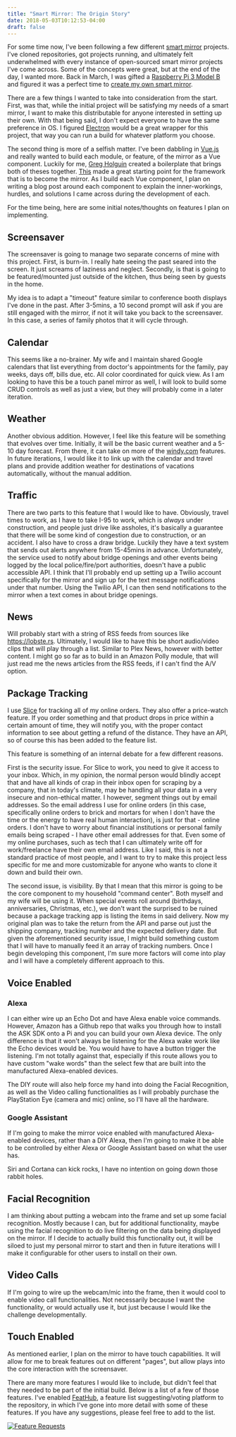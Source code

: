 ```yaml
---
title: "Smart Mirror: The Origin Story"
date: 2018-05-03T10:12:53-04:00
draft: false
---
```


For some time now, I've been following a few different [smart mirror][sm] projects. I've cloned repositories, got projects running, and ultimately felt underwhelmed with every instance of open-sourced smart mirror projects I've come across. Some of the concepts were great, but at the end of the day, I wanted more. Back in March, I was gifted a [Raspberry Pi 3 Model B][pi] and figured it was a perfect time to [create my own smart mirror][smrepo].

There are a few things I wanted to take into consideration from the start. First, was that, while the initial project will be satisfying my needs of a smart mirror, I want to make this distributable for anyone interested in setting up their own. With that being said, I don't expect everyone to have the same preference in OS. I figured [Electron][ejs] would be a great wrapper for this project, that way you can run a build for whatever platform you choose.

The second thing is more of a selfish matter. I've been dabbling in [Vue.js][vue] and really wanted to build each module, or feature, of the mirror as a Vue component. Luckily for me, [Greg Holguin][greg] created a boilerplate that brings both of theses together. [This][elevue] made a great starting point for the framework that is to become the mirror. As I build each Vue component, I plan on writing a blog post around each component to explain the inner-workings, hurdles, and solutions I came across during the development of each.

For the time being, here are some initial notes/thoughts on features I plan on implementing.

## Screensaver

The screensaver is going to manage two separate concerns of mine with this project. First, is burn-in. I really hate seeing the past seared into the screen. It just screams of laziness and neglect. Secondly, is that is going to be featured/mounted just outside of the kitchen, thus being seen by guests in the home.

My idea is to adapt a "timeout" feature similar to conference booth displays I've done in the past. After 3-5mins, a 10 second prompt will ask if you are still engaged with the mirror, if not it will take you back to the screensaver. In this case, a series of family photos that it will cycle through.

## Calendar

This seems like a no-brainer. My wife and I maintain shared Google calendars that list everything from doctor's appointments for the family, pay weeks, days off, bills due, etc. All color coordinated for quick view. As I am looking to have this be a touch panel mirror as well, I will look to build some CRUD controls as well as just a view, but they will probably come in a later iteration.

## Weather

Another obvious addition. However, I feel like this feature will be something that evolves over time. Initially, it will be the basic current weather and a 5-10 day forecast. From there, it can take on more of the [windy.com](https://www.windy.com/?39.938,-74.795,11) features. In future iterations, I would like it to link up with the calendar and travel plans and provide addition weather for destinations of vacations automatically, without the manual addition.

## Traffic

There are two parts to this feature that I would like to have. Obviously, travel times to work, as I have to take I-95 to work, which is *always* under construction, and people just drive like assholes, it's basically a guarantee that there will be some kind of congestion due to construction, or an accident. I also have to cross a draw bridge. Luckily they have a text system that sends out alerts anywhere from 15-45mins in advance. Unfortunately, the service used to notify about bridge openings and other events being logged by the local police/fire/port authorities, doesn't have a public accessible API. I think that I'll probably end up setting up a Twilio account specifically for the mirror and sign up for the text message notifications under that number. Using the Twilio API, I can then send notifications to the mirror when a text comes in about bridge openings.

## News

Will probably start with a string of RSS feeds from sources like https://lobste.rs. Ultimately, I would like to have this be short audio/video clips that will play through a list. Similar to Plex News, however with better content. I might go so far as to build in an Amazon Polly module, that will just read me the news articles from the RSS feeds, if I can't find the A/V option.

## Package Tracking

I use [Slice](https://www.slice.com/) for tracking all of my online orders. They also offer a price-watch feature. If you order something and that product drops in price within a certain amount of time, they will notify you, with the proper contact information to see about getting a refund of the distance. They have an API, so of course this has been added to the feature list.

This feature is something of an internal debate for a few different reasons.

First is the security issue. For Slice to work, you need to give it access to your inbox. Which, in my opinion, the normal person would blindly accept that and have all kinds of crap in their inbox open for scraping by a company, that in today's climate, may be handling all your data in a very insecure and non-ethical matter. I however, segment things out by email addresses. So the email address I use for online orders (in this case, specifically online orders to brick and mortars for when I don't have the time or the energy to have real human interaction), is just for that - online orders. I don't have to worry about financial institutions or personal family emails being scraped - I have other email addresses for that. Even some of my online purchases, such as tech that I can ultimately write off for work/freelance have their own email address. Like I said, this is not a standard practice of most people, and I want to try to make this project less specific for me and more customizable for anyone who wants to clone it down and build their own.

The second issue, is visibility. By that I mean that this mirror is going to be the core component to my household "command center". Both myself and my wife will be using it. When special events roll around (birthdays, anniversaries, Christmas, etc.), we don't want the surprised to be ruined because a package tracking app is listing the items in said delivery. Now my original plan was to take the return from the API and parse out just the shipping company, tracking number and the expected delivery date. But given the aforementioned security issue, I might build something custom that I will have to manually feed it an array of tracking numbers. Once I begin developing this component, I'm sure more factors will come into play and I will have a completely different approach to this.

## Voice Enabled

### Alexa

I can either wire up an Echo Dot and have Alexa enable voice commands. However, Amazon has a Github repo that walks you through how to install the ASK SDK onto a Pi and you can build your own Alexa device. The only difference is that it won't always be listening for the Alexa wake work like the Echo devices would be. You would have to have a button trigger the listening. I'm not totally against that, especially if this route allows you to have custom "wake words" than the select few that are built into the manufactured Alexa-enabled devices.

The DIY route will also help force my hand into doing the Facial Recognition, as well as the Video calling functionalities as I will probably purchase the PlayStation Eye (camera and mic) online, so I'll have all the hardware.

### Google Assistant
If I'm going to make the mirror voice enabled with manufactured Alexa-enabled devices, rather than a DIY Alexa, then I'm going to make it be able to be controlled by either Alexa or Google Assistant based on what the user has.

Siri and Cortana can kick rocks, I have no intention on going down those rabbit holes.

## Facial Recognition

I am thinking about putting a webcam into the frame and set up some facial recognition. Mostly because I can, but for additional functionality, maybe using the facial recognition to do live filtering on the data being displayed on the mirror. If I decide to actually build this functionality out, it will be siloed to just my personal mirror to start and then in future iterations will I make it configurable for other users to install on their own.

## Video Calls
If I'm going to wire up the webcam/mic into the frame, then it would cool to enable video call functionalities. Not necessarily because I want the functionality, or would actually use it, but just because I would like the challenge developmentally.

## Touch Enabled
As mentioned earlier, I plan on the mirror to have touch capabilities. It will allow for me to break features out on different "pages", but allow plays into the core interaction with the screensaver.

There are many more features I would like to include, but didn't feel that they needed to be part of the initial build.  Below is a list of a few of those features. I've enabled [FeatHub][fh], a feature list suggesting/voting platform to the repository, in which I've gone into more detail with some of these features. If you have any suggestions, please feel free to add to the list.

[![Feature Requests](http://feathub.com/morsecodemedia/morsecodemirror?format=svg)](http://feathub.com/morsecodemedia/morsecodemirror)


  [sm]: https://duckduckgo.com/?q=smart+mirror&ia=web "Search DuckDuckGo for Smart Mirror"
  [pi]: https://www.raspberrypi.org/products/raspberry-pi-3-model-b/ "Raspberry Pi 3 Model B"
  [smrepo]: https://github.com/morsecodemedia/morsecodemirror "My Github repository for my smart mirror project"
  [ejs]: https://electronjs.org/ "Build cross platform desktop apps with JavaScript, HTML, and CSS"
  [vue]: https://vuejs.org/ "The Progressive JavaScript Framework"
  [elevue]: https://github.com/SimulatedGREG/electron-vue "An Electron & Vue.js quick start boilerplate with vue-cli scaffolding, common Vue plugins, electron-packager/electron-builder, unit/e2e testing, vue-devtools, and webpack."
  [greg]: https://github.com/SimulatedGREG "Greg Holguin's Github"
  [fh]: https://feathub.com/morsecodemedia/morsecodemirror "Feature list for my smart mirror"